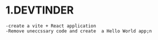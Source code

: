 # 1.DEVTINDER 
    -create a vite + React application
    -Remove uneccssary code and create  a Hello World app;n